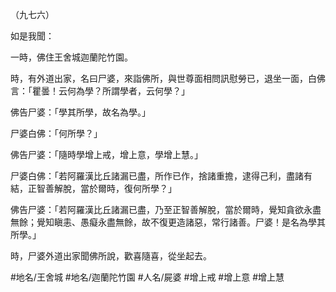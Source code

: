 （九七六）

如是我聞：

一時，佛住王舍城迦蘭陀竹園。

時，有外道出家，名曰尸婆，來詣佛所，與世尊面相問訊慰勞已，退坐一面，白佛言：「瞿曇！云何為學？所謂學者，云何學？」

佛告尸婆：「學其所學，故名為學。」

尸婆白佛：「何所學？」

佛告尸婆：「隨時學增上戒，增上意，學增上慧。」

尸婆白佛：「若阿羅漢比丘諸漏已盡，所作已作，捨諸重擔，逮得己利，盡諸有結，正智善解脫，當於爾時，復何所學？」

佛告尸婆：「若阿羅漢比丘諸漏已盡，乃至正智善解脫，當於爾時，覺知貪欲永盡無餘；覺知瞋恚、愚癡永盡無餘，故不復更造諸惡，常行諸善。尸婆！是名為學其所學。」

時，尸婆外道出家聞佛所說，歡喜隨喜，從坐起去。

#地名/王舍城
#地名/迦蘭陀竹園
#人名/屍婆
#增上戒
#增上意
#增上慧
